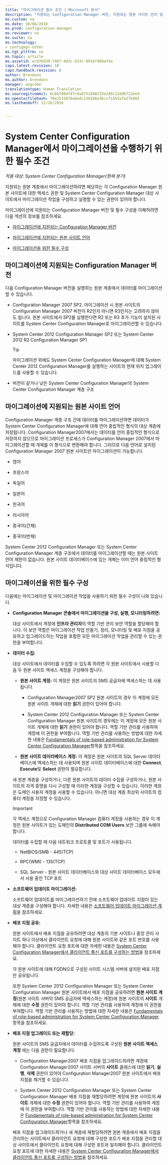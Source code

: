 ```yaml
---
title: "마이그레이션 필수 조건 | Microsoft 문서"
description: "지원되는 Configuration Manager 버전, 지원되는 원본 사이트 언어 및 마이그레이션을 위한 필수 조건을 이해합니다."
ms.custom: na
ms.date: 10/06/2016
ms.prod: configuration-manager
ms.reviewer: na
ms.suite: na
ms.technology:
- configmgr-other
ms.tgt_pltfrm: na
ms.topic: article
ms.assetid: ec976930-7467-4d3c-b33c-991bf408a74a
caps.latest.revision: 10
caps.handback.revision: 0
author: Brenduns
ms.author: brenduns
manager: angrobe
translationtype: Human Translation
ms.sourcegitcommit: 6cbb790df47c9a87514b0233e2d0c12dd6f23ee9
ms.openlocfilehash: 70e2531076abedc1381b6e3bccf15b5afe27b465
ms.lasthandoff: 12/16/2016


---
```

# <a name="prerequisites-for-migration-in-system-center-configuration-manager"></a>System Center Configuration Manager에서 마이그레이션을 수행하기 위한 필수 조건

*적용 대상: System Center Configuration Manager(현재 분기)*

지원되는 원본 계층에서 마이그레이션하려면 해당하는 각 Configuration Manager 원본 사이트에 대한 액세스 권한 및 System Center Configuration Manager 대상 사이트에서 마이그레이션 작업을 구성하고 실행할 수 있는 권한이 있어야 합니다.  

 마이그레이션에 지원되는 Configuration Manager 버전 및 필수 구성을 이해하려면 다음 섹션의 정보를 참조하세요.  

-   [마이그레이션에 지원되는 Configuration Manager 버전](#BKMK_SupportedMigrationVersions)  

-   [마이그레이션에 지원되는 원본 사이트 언어](#BKMK_SorceSiteLanguage)  

-   [마이그레이션을 위한 필수 구성](#BKMK_Required_Configurations)  

##  <a name="BKMK_SupportedMigrationVersions"></a> 마이그레이션에 지원되는 Configuration Manager 버전  
 다음 Configuration Manager 버전을 실행하는 원본 계층에서 데이터를 마이그레이션할 수 있습니다.  

-   Configuration Manager 2007 SP2. 마이그레이션 시 원본 사이트의 Configuration Manager 2007 버전이 R2인지 아니면 R3인지는 고려하지 않아도 됩니다. 원본 사이트에서 SP2를 실행한다면 R2 또는 R3 추가 기능이 설치된 사이트를 System Center Configuration Manager로 마이그레이션할 수 있습니다.  

-   System Center 2012 Configuration Manager SP2 또는 System Center 2012 R2 Configuration Manager SP1  

    > [!TIP]  
    >  마이그레이션 외에도 System Center Configuration Manager에 대해 System Center 2012 Configuration Manager를 실행하는 사이트의 현재 위치 업그레이드를 사용할 수 있습니다.  

-   버전이 같거나 낮은 System Center Configuration Manager의 System Center Configuration Manager 계층 구조  

##  <a name="BKMK_SorceSiteLanguage"></a> 마이그레이션에 지원되는 원본 사이트 언어  
 Configuration Manager 계층 구조 간에 데이터를 마이그레이션하면 데이터가 System Center Configuration Manager에 대해 언어 중립적인 형식의 대상 계층에 저장됩니다. Configuration Manager2007에서는 데이터를 언어 중립적인 형식으로 저장하지 않으므로 마이그레이션 프로세스가 Configuration Manager 2007에서 마이그레이션할 때 개체를 이 형식으로 변환해야 합니다. 그러므로 다음 언어로 설치된 Configuration Manager 2007 원본 사이트만 마이그레이션이 가능합니다.  

-   영어  

-   프랑스어  

-   독일어  

-   일본어  

-   한국어  

-   러시아어  

-   중국어(간체)  

-   중국어(번체)  

System Center 2012 Configuration Manager 또는 System Center Configuration Manager 계층 구조에서 데이터를 마이그레이션할 때는 원본 사이트 언어 제한이 없습니다. 원본 사이트 데이터베이스에 있는 개체는 이미 언어 중립적인 형식입니다.  

##  <a name="BKMK_Required_Configurations"></a> 마이그레이션을 위한 필수 구성  
다음에는 마이그레이션 및 마이그레이션 작업을 사용하기 위한 필수 구성이 나와 있습니다.  

-   **Configuration Manager 콘솔에서 마이그레이션을 구성, 실행, 모니터링하려면:**  

     대상 사이트에서 계정에 **인프라 관리자**의 역할 기반 관리 보안 역할을 할당해야 합니다. 이 보안 역할은 마이그레이션 작업 만들기, 정리, 모니터링 및 배포 지점을 공유하고 업그레이드하는 작업을 포함한 모든 마이그레이션 작업을 관리할 수 있는 권한을 부여합니다.  

-   **데이터 수집:**  

     대상 사이트에서 데이터를 수집할 수 있도록 하려면 각 원본 사이트에서 사용할 다음 두 원본 사이트 액세스 계정을 구성해야 합니다.  

    -   **원본 사이트 계정:** 이 계정은 원본 사이트의 SMS 공급자에 액세스하는 데 사용됩니다.  

        -   Configuration Manager2007 SP2 원본 사이트의 경우 이 계정에 모든 원본 사이트 개체에 대한 **읽기** 권한이 있어야 합니다.  

        -   System Center 2012 Configuration Manager 또는 System Center Configuration Manager 원본 사이트의 경우에는 이 계정에 모든 원본 사이트 개체에 대한 **읽기** 권한이 있어야 합니다. 역할 기반 관리를 사용하여 계정에 이 권한을 부여합니다. 역할 기반 관리를 사용하는 방법에 대한 자세한 내용은 [Fundamentals of role-based administration for System Center Configuration Manager](../../core/understand/fundamentals-of-role-based-administration.md)항목을 참조하세요.  

    -   **원본 사이트 데이터베이스 계정:** 이 계정은 원본 사이트의 SQL Server 데이터베이스에 액세스하는 데 사용되며 원본 사이트 데이터베이스에 대한 **Connect**, **Execute**및 **Select** 권한이 필요합니다.  

    새 원본 계층을 구성하거나, 다른 원본 사이트의 데이터 수집을 구성하거나, 원본 사이트의 자격 증명을 다시 구성할 때 이러한 계정을 구성할 수 있습니다. 이러한 계정은 도메인 사용자 계정을 사용할 수 있습니다. 아니면 대상 계층 최상위 사이트의 컴퓨터 계정을 지정할 수 있습니다.  

    > [!IMPORTANT]  
    >  각 액세스 계정으로 Configuration Manager 컴퓨터 계정을 사용하는 경우 이 계정은 원본 사이트가 있는 도메인의 **Distributed COM Users** 보안 그룹에 속해야 합니다.  

    데이터를 수집할 때 다음 네트워크 프로토콜 및 포트가 사용됩니다.  

    -   NetBIOS/SMB - 445(TCP)  

    -   RPC(WMI) - 135(TCP)  

    -   SQL Server - 원본 사이트 데이터베이스와 대상 사이트 데이터베이스 모두에서 사용 중인 TCP 포트  

-   **소프트웨어 업데이트 마이그레이션:**  

     소프트웨어 업데이트를 마이그레이션하기 전에 소프트웨어 업데이트 지점이 있는 대상 계층을 구성해야 합니다. 자세한 내용은 [소프트웨어 업데이트 마이그레이션 계획](../../core/migration/planning-for-the-migration-of-objects.md#Plan_migrate_Software_updates)을 참조하세요.  

-   **배포 지점 공유:**  

     원본 사이트에서 배포 지점을 공유하려면 대상 계층의 기본 사이트나 중앙 관리 사이트 하나 이상에서 클라이언트 요청에 대해 원본 사이트와 같은 포트 번호를 사용해야 합니다. 클라이언트 요청 포트에 대한 자세한 내용은 [System Center Configuration Manager에서 클라이언트 통신 포트를 구성하는 방법](../../core/clients/deploy/configure-client-communication-ports.md)을 참조하세요.  

     각 원본 사이트에 대해 FQDN으로 구성된 사이트 시스템 서버에 설치된 배포 지점만 공유됩니다.  

     또한 System Center 2012 Configuration Manager 또는 System Center Configuration Manager 원본 사이트에서 배포 지점을 공유하려면 **원본 사이트 계정**(원본 사이트 서버의 SMS 공급자에 액세스하는 계정)에 원본 사이트의 **사이트** 개체에 대한 **수정** 권한이 있어야 합니다. 역할 기반 관리를 사용하여 계정에 이 권한을 부여합니다. 역할 기반 관리를 사용하는 방법에 대한 자세한 내용은 [Fundamentals of role-based administration for System Center Configuration Manager](../../core/understand/fundamentals-of-role-based-administration.md)항목을 참조하세요.  


-   **배포 지점 업그레이드 또는 재할당:**  

     원본 사이트의 SMS 공급자에서 데이터를 수집하도록 구성된 **원본 사이트 액세스 계정** 에는 다음 권한이 필요합니다.  

    -   Configuration Manager2007 배포 지점을 업그레이드하려면 계정에 Configuration Manager2007 사이트 서버의 **사이트** 클래스에 대한 **읽기**, **실행**, **삭제** 권한이 있어야 Configuration Manager2007 원본 사이트에서 배포 지점을 제거할 수 있습니다.  

    -   System Center 2012 Configuration Manager 또는 System Center Configuration Manager 배포 지점을 재할당하려면 계정에 원본 사이트의 **사이트** 개체에 대한 **수정** 권한이 있어야 합니다. 역할 기반 관리를 사용하여 계정에 이 권한을 부여합니다. 역할 기반 관리를 사용하는 방법에 대한 자세한 내용은 [Fundamentals of role-based administration for System Center Configuration Manager](../../core/understand/fundamentals-of-role-based-administration.md)항목을 참조하세요.  

     배포 지점을 업그레이드하거나 새 계층에 재할당하려면 원본 계층에서 배포 지점을 관리하는 사이트에서 클라이언트 요청에 대해 구성한 포트가 배포 지점을 관리할 대상 사이트에서 클라이언트 요청에 대해 구성한 포트와 일치해야 합니다. 클라이언트 요청 포트에 대한 자세한 내용은 [System Center Configuration Manager에서 클라이언트 통신 포트를 구성하는 방법](../../core/clients/deploy/configure-client-communication-ports.md)을 참조하세요.  

